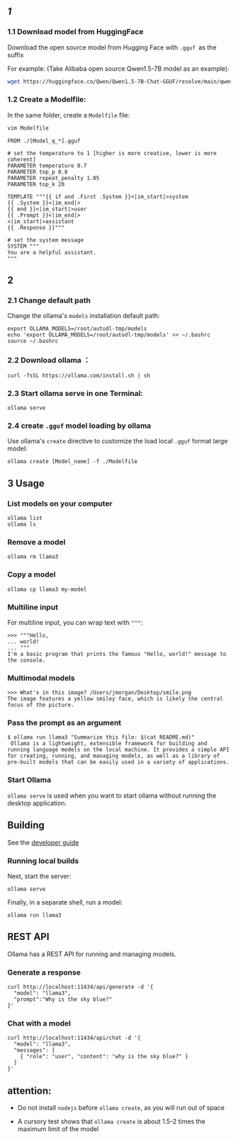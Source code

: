 
## _1_


### 1.1 Download model from HuggingFace
Download the open source model from Hugging Face with `.gguf `as the suffix

For example: (Take Alibaba open source Qwen1.5-7B model as an example):

```bash
wget https://huggingface.co/Qwen/Qwen1.5-7B-Chat-GGUF/resolve/main/qwen1_5-7b-chat-q4_0.gguf?download=true
```

### 1.2 Create a Modelfile:
In the same folder, create a `Modelfile` file:
```bash
vim Modelfile
```

```
FROM ./[Model_q_*].gguf

# set the temperature to 1 [higher is more creative, lower is more coherent]
PARAMETER temperature 0.7
PARAMETER top_p 0.8
PARAMETER repeat_penalty 1.05
PARAMETER top_k 20

TEMPLATE """{{ if and .First .System }}<|im_start|>system
{{ .System }}<|im_end|>
{{ end }}<|im_start|>user
{{ .Prompt }}<|im_end|>
<|im_start|>assistant
{{ .Response }}"""

# set the system message
SYSTEM """
You are a helpful assistant.
"""

```


## 2 

### 2.1 Change default path
Change the ollama's `models` installation default path:
```
export OLLAMA_MODELS=/root/autodl-tmp/models
echo 'export OLLAMA_MODELS=/root/autodl-tmp/models' >> ~/.bashrc
source ~/.bashrc
```


### 2.2 Download **ollama** ：
```
curl -fsSL https://ollama.com/install.sh | sh
```


### 2.3 Start ollama serve in one Terminal:
```
ollama serve
```

### 2.4 create `.gguf` model loading by ollama
Use ollama's `create` directive to customize the load local `.gguf` format large model:
```
ollama create [Model_name] -f ./Modelfile
```

## 3 Usage

### List models on your computer

```
ollama list
ollama ls
```


### Remove a model

```
ollama rm llama3
```

### Copy a model

```
ollama cp llama3 my-model
```

### Multiline input

For multiline input, you can wrap text with `"""`:

```
>>> """Hello,
... world!
... """
I'm a basic program that prints the famous "Hello, world!" message to the console.
```

### Multimodal models

```
>>> What's in this image? /Users/jmorgan/Desktop/smile.png
The image features a yellow smiley face, which is likely the central focus of the picture.
```

### Pass the prompt as an argument

```
$ ollama run llama3 "Summarize this file: $(cat README.md)"
 Ollama is a lightweight, extensible framework for building and running language models on the local machine. It provides a simple API for creating, running, and managing models, as well as a library of pre-built models that can be easily used in a variety of applications.
```

### Start Ollama

`ollama serve` is used when you want to start ollama without running the desktop application.

## Building

See the [developer guide](https://github.com/ollama/ollama/blob/main/docs/development.md)

### Running local builds

Next, start the server:

```
ollama serve
```

Finally, in a separate shell, run a model:

```
ollama run llama3
```

## REST API

Ollama has a REST API for running and managing models.

### Generate a response

```
curl http://localhost:11434/api/generate -d '{
  "model": "llama3",
  "prompt":"Why is the sky blue?"
}'
```

### Chat with a model

```
curl http://localhost:11434/api/chat -d '{
  "model": "llama3",
  "messages": [
    { "role": "user", "content": "why is the sky blue?" }
  ]
}'
```


## attention:
- Do not install `nodejs` before `ollama create`, as you will run out of space

* A cursory test shows that `ollama create` is about 1.5-2 times the maximum limit of the model


















